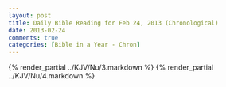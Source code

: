 ```yaml
---
layout: post
title: Daily Bible Reading for Feb 24, 2013 (Chronological)
date: 2013-02-24
comments: true
categories: [Bible in a Year - Chron]
---
```

{% render_partial ../KJV/Nu/3.markdown %}
{% render_partial ../KJV/Nu/4.markdown %}
